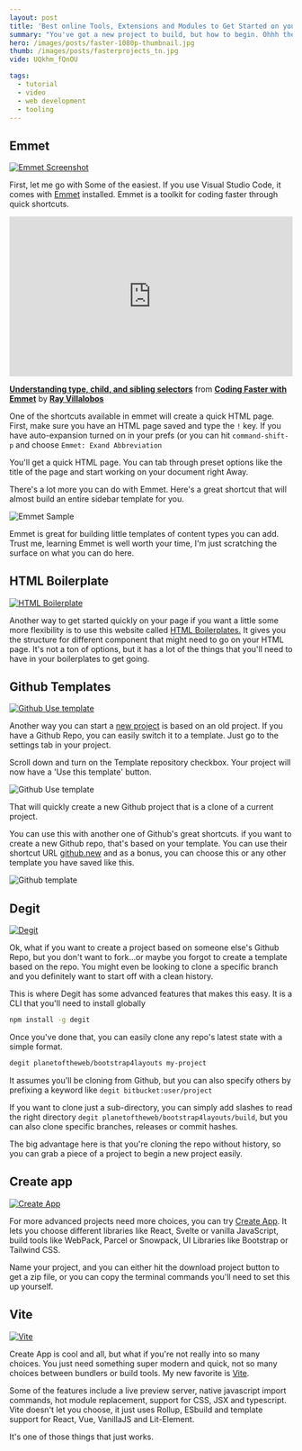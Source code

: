 ```yaml
---
layout: post
title: 'Best online Tools, Extensions and Modules to Get Started on your Next Web Development Project'
summary: "You've got a new project to build, but how to begin. Ohhh the many ways to go. Should I use React, Svelte or Vue.js. Bootstrap or Tailwind, which Bundler should I use. Heres some great ways to get going quickly."
hero: /images/posts/faster-1080p-thumbnail.jpg
thumb: /images/posts/fasterprojects_tn.jpg
vide: UQkhm_fQnOU

tags:
  - tutorial
  - video
  - web development
  - tooling
---
```


## Emmet

[![Emmet Screenshot](https://pixelprowess.com/i/2021-03-13_14-04-11.png)](https://www.emmet.io/)


First, let me go with Some of the easiest. If you use Visual Studio Code, it comes with [Emmet](https://www.emmet.io/) installed. Emmet is a toolkit for coding faster through quick shortcuts.

<div style="position:relative;height:0;padding-bottom:56.25%">
<iframe width="640" height="360" src="https://www.linkedin.com/learning/embed/coding-faster-with-emmet/understanding-type-child-and-sibling-selectors?claim=AQFwqHRMgbR34AAAAXgstV8ozoulcpGkyhnHY8QhPnMc2qdbBh7aJYazyE-kn6CGhNLWDJnhOUnOtOfyXQi6K7fqNJdRzMYqLJ6Bqi2r1IAbdvVvYXqxntfbjnx5W_lU51DHkND87Iwg7D750HUFgPdhpE0gZxP2ZPp7AqButB2pSb4VuNkq59EOISivJ-cbVpgUU40wTjU31_pRn2whuDDjR5raYBmYfq_ETlZ_GKndjSAPJNfhKRNMz_0OpA1H5znLeExZKC0GWL3iFfSmTpHDKgdToEkjkbhjj0g4QKYHPTmLUto8vJNqAGyBK_Fieuzd1Hc2aA46HS07cI9nY1K7DHh1NYbSUWihFbvEr0I5MFtOF-VDpzbQBIbbc5BqwctPyoFJtd6ySiIFDTboodSh4yz8K3o6LvUOldgG2fXzGtEPXggwKFys9yjXTqhB-Q_x4NWOf_WbnJDo7t4COixZ83soQ2t09pcfcgiLs-9PPmVX7VtXt5CbtC8wYDn_iYJ-O_EsrREFKveRDaCsVs4WU_EUuLwSgKge-r7mSOrwZQ3vWnpnAOxelLR9Gb-o-L24JDEze31y5--vownBP3S3pDlhqr5xI82eqgiYBeLF0mfc46lGcGpUHd6epn-chQwSjaWyVjp3ZlCTofo3INgcM4DDxxiIWCqYM4tnaaoDVtOJfDeYvUGEdVxZnJ2pErQ7goUKos7W-Dkm0QutHWXhVmWEsoBo6K5lbQ" mozallowfullscreen="true" webkitallowfullscreen="true" allowfullscreen="true" frameborder="0" style="position:absolute;width:100%;height:100%;left:0"></iframe></div><p><strong><a href="https://www.linkedin.com/learning/coding-faster-with-emmet/understanding-type-child-and-sibling-selectors?trk=embed_lil">Understanding type, child, and sibling selectors</a></strong> from <strong><a href="https://www.linkedin.com/learning/coding-faster-with-emmet?trk=embed_lil">Coding Faster with Emmet</a></strong> by <strong><a href="https://www.linkedin.com/learning/instructors/ray-villalobos?trk=embed_lil">Ray Villalobos</a></strong></p>

One of the shortcuts available in emmet will create a quick HTML page. First, make sure you have an HTML page saved and type the `!` key. If you have auto-expansion turned on in your prefs (or you can hit `command-shift-p` and choose `Emmet: Exand Abbreviation`

You'll get a quick HTML page. You can tab through preset options like the title of the page and start working on your document right Away.

There's a lot more you can do with Emmet. Here's a great shortcut that will almost build an entire sidebar template for you.

![Emmet Sample](https://pixelprowess.com/i/started-emmet-sample.jpg)

Emmet is great for building little templates of content types you can add. Trust me, learning Emmet is well worth your time, I'm just scratching the surface on what you can do here.

## HTML Boilerplate

[![HTML Boilerplate](https://pixelprowess.com/i/started-html-boilerplate.jpg)](https://htmlboilerplates.com)


Another way to get started quickly on your page if you want a little some more flexibility is to use this website called [HTML Boilerplates](https://htmlboilerplates.com/)[.](https://htmlboilerplates.com.) It gives you the structure for different component that might need to go on your HTML page. It's not a ton of options, but it has a lot of the things that you'll need to have in your boilerplates to get going.

## Github Templates

[![Github Use template](https://pixelprowess.com/i/started-github.jpg)](https://github.com/new)

Another way you can start a [new project](https://github.com/new) is based on an old project. If you have a Github Repo, you can easily switch it to a template. Just go to the settings tab in your project.

Scroll down and turn on the Template repository checkbox. Your project will now have a 'Use this template' button.

![Github Use template](https://pixelprowess.com/i/started-github-usetemplate.jpg)

That will quickly create a new Github project that is a clone of a current project.

You can use this with another one of Github's great shortcuts. if you want to create a new Github repo, that's based on your template. You can use their shortcut URL [github.new](https://github.com/new/) and as a bonus, you can choose this or any other template you have saved like this.

![Github template](https://pixelprowess.com/i/started-github-template.jpg)

## Degit

[![Degit](http://pixelprowess.com/i/2021-03-15_01-47-33.png)](https://github.com/Rich-Harris/degit)

Ok, what if you want to create a project based on someone else's Github Repo, but you don't want to fork...or maybe you forgot to create a template based on the repo. You might even be looking to clone a specific branch and you definitely want to start off with a clean history.

This is where Degit has some advanced features that makes this easy. It is a CLI that you'll need to install globally

```bash
npm install -g degit
```

Once you've done that, you can easily clone any repo's latest state with a simple format.

```bash
degit planetoftheweb/bootstrap4layouts my-project
```

It assumes you'll be cloning from Github, but you can also specify others by prefixing a keyword like `degit bitbucket:user/project`

If you want to clone just a sub-directory, you can simply add slashes to read the right directory `degit planetoftheweb/bootstrap4layouts/build`, but you can also clone specific branches, releases or commit hashes.

The big advantage here is that you're cloning the repo without history, so you can grab a piece of a project to begin a new project easily.

## Create app
[![Create App](https://pixelprowess.com/i/started-createapp.jpg)](https://createapp.dev/)

For more advanced projects need more choices, you can try [Create App](https://createapp.dev/). It lets you choose different libraries like React, Svelte or vanilla JavaScript, build tools like WebPack, Parcel or Snowpack, UI Libraries like Bootstrap or Tailwind CSS.

Name your project, and you can either hit the download project button to get a zip file, or you can copy the terminal commands you'll need to set this up yourself.

## Vite
[![Vite](https://pixelprowess.com/i/started-vite.jpg)](https://vitejs.dev/)

Create App is cool and all, but what if you're not really into so many choices. You just need something super modern and quick, not so many choices between bundlers or build tools. My new favorite is [Vite](https://vitejs.dev/).

Some of the features include a live preview server, native javascript import commands, hot module replacement, support for CSS, JSX and typescript. Vite doesn't let you choose, it just uses Rollup, ESbuild and template support for React, Vue, VanillaJS and Lit-Element.

It's one of those things that just works.


